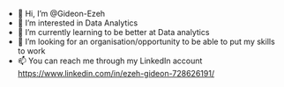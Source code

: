- 👋 Hi, I’m @Gideon-Ezeh
- 👀 I’m interested in Data Analytics
- 🌱 I’m currently learning to be better at Data analytics
- 💞️ I’m looking for an organisation/opportunity to be able to put my skills to work
- 📫 You can reach me through my LinkedIn account https://www.linkedin.com/in/ezeh-gideon-728626191/

<!---
Gideon-Ezeh/Gideon-Ezeh is a ✨ special ✨ repository because its `README.md` (this file) appears on your GitHub profile.
You can click the Preview link to take a look at your changes.
--->

